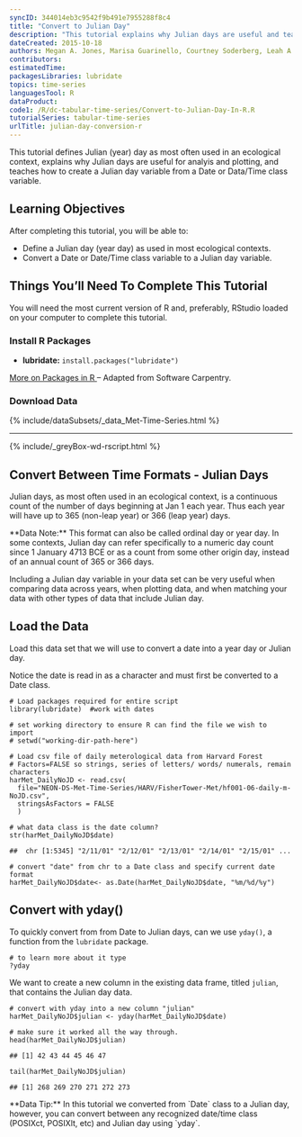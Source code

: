 ```yaml
---
syncID: 344014eb3c9542f9b491e7955288f8c4
title: "Convert to Julian Day"
description: "This tutorial explains why Julian days are useful and teaches how to create a Julian day variable from a Date or Data/Time class variable."
dateCreated: 2015-10-18
authors: Megan A. Jones, Marisa Guarinello, Courtney Soderberg, Leah A. Wasser
contributors: 
estimatedTime:
packagesLibraries: lubridate
topics: time-series
languagesTool: R
dataProduct:
code1: /R/dc-tabular-time-series/Convert-to-Julian-Day-In-R.R
tutorialSeries: tabular-time-series
urlTitle: julian-day-conversion-r
---
```


This tutorial defines Julian (year) day as most often used in an ecological 
context, explains why Julian days are useful for analyis and plotting, and 
teaches how to create a Julian day variable from a Date or Data/Time class 
variable.

<div id="ds-objectives" markdown="1">

## Learning Objectives
After completing this tutorial, you will be able to:

 * Define a Julian day (year day) as used in most ecological 
 contexts.
 * Convert a Date or Date/Time class variable to a Julian day
 variable.

## Things You’ll Need To Complete This Tutorial
You will need the most current version of R and, preferably, RStudio loaded on your computer to complete this tutorial.

### Install R Packages

* **lubridate:** `install.packages("lubridate")`

<a href="{{ site.baseurl }}/packages-in-r" target="_blank"> More on Packages in R </a>– Adapted from Software Carpentry.

### Download Data 
{% include/dataSubsets/_data_Met-Time-Series.html %}

****
{% include/_greyBox-wd-rscript.html %}

</div>

## Convert Between Time Formats - Julian Days
Julian days, as most often used in an ecological context, is a continuous count 
of the number of days beginning at Jan 1 each year. Thus each year will have up 
to 365 (non-leap year) or 366 (leap year) days. 

<div id="ds-dataTip" markdown="1">
<i class="fa fa-star"></i>**Data Note:** This format can also be called ordinal
day or year day. In some contexts, Julian day can refer specifically to a 
numeric day count since 1 January 4713 BCE or as a count from some other origin 
day, instead of an annual count of 365 or 366 days.
</div>

Including a Julian day variable in your data set can be very useful when
comparing data across years, when plotting data, and when matching your data
with other types of data that include Julian day. 

## Load the Data
Load this data set that we will use to convert a date into a year day or Julian 
day. 

Notice the date is read in as a character and must first be converted to a Date
class.


    # Load packages required for entire script
    library(lubridate)  #work with dates
    
    # set working directory to ensure R can find the file we wish to import
    # setwd("working-dir-path-here")
    
    # Load csv file of daily meterological data from Harvard Forest
    # Factors=FALSE so strings, series of letters/ words/ numerals, remain characters
    harMet_DailyNoJD <- read.csv(
      file="NEON-DS-Met-Time-Series/HARV/FisherTower-Met/hf001-06-daily-m-NoJD.csv",
      stringsAsFactors = FALSE
      )
    
    # what data class is the date column? 
    str(harMet_DailyNoJD$date)

    ##  chr [1:5345] "2/11/01" "2/12/01" "2/13/01" "2/14/01" "2/15/01" ...

    # convert "date" from chr to a Date class and specify current date format
    harMet_DailyNoJD$date<- as.Date(harMet_DailyNoJD$date, "%m/%d/%y")

## Convert with yday()
To quickly convert from from Date to Julian days, can we use `yday()`, a 
function from the `lubridate` package. 


    # to learn more about it type
    ?yday

We want to create a new column in the existing data frame, titled `julian`, that
contains the Julian day data.  


    # convert with yday into a new column "julian"
    harMet_DailyNoJD$julian <- yday(harMet_DailyNoJD$date)  
    
    # make sure it worked all the way through. 
    head(harMet_DailyNoJD$julian) 

    ## [1] 42 43 44 45 46 47

    tail(harMet_DailyNoJD$julian)

    ## [1] 268 269 270 271 272 273

<div id="ds-dataTip" markdown="1">
<i class="fa fa-star"></i>**Data Tip:**  In this tutorial we converted from
`Date` class to a Julian day, however, you can convert between any recognized
date/time class (POSIXct, POSIXlt, etc) and Julian day using `yday`.  
</div>
